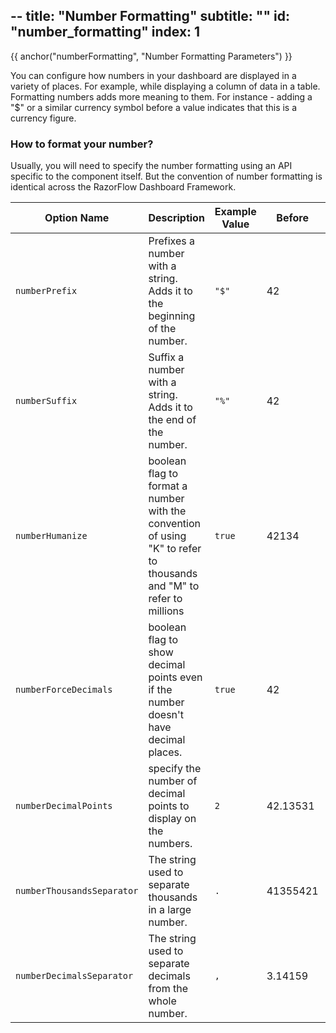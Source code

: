 --
title: "Number Formatting"
subtitle: ""
id: "number_formatting"
index: 1
--


{{ anchor("numberFormatting", "Number Formatting Parameters") }}

You can configure how numbers in your dashboard are displayed in a variety of places. For example, while displaying a column of data in a table. Formatting numbers adds more meaning to them. For instance - adding a "$" or a similar currency symbol before a value indicates that this is a currency figure.

### How to format your number?

Usually, you will need to specify the number formatting using an API specific to the component itself. But the convention of number formatting is identical across the RazorFlow Dashboard Framework.

<table class="table table-bordered">
<thead>
<tr>
<th>Option Name</th><th>Description</th><th>Example Value</th><th>Before</th><th>After</th>
</tr>
</thead>
<tbody>
<tr>
	<td><code>numberPrefix</code></td>
	<td>Prefixes a number with a string. Adds it to the beginning of the number.</td>
	<td><code>"$"</code></td>
	<td>42</td>
	<td>$42</td>
</tr>
<tr>
	<td><code>numberSuffix</code></td>
	<td>Suffix a number with a string. Adds it to the end of the number.</td>
	<td><code>"%"</code></td>
	<td>42</td>
	<td>42%</td>
</tr>
<tr>
	<td><code>numberHumanize</code></td>
	<td>boolean flag to format a number with the convention of using "K" to refer to thousands and "M" to refer to millions</td>
	<td><code>true</code></td>
	<td>42134</td>
	<td>42.13K</td>
</tr>
<tr>
	<td><code>numberForceDecimals</code></td>
	<td>boolean flag to show decimal points even if the number doesn't have decimal places.</td>
	<td><code>true</code></td>
	<td>42</td>
	<td>42.00</td>
</tr>
<tr>
	<td><code>numberDecimalPoints</code></td>
	<td>specify the number of decimal points to display on the numbers.</td>
	<td><code>2</code></td>
	<td>42.13531</td>
	<td>42.13</td>
</tr>
<tr>
	<td><code>numberThousandsSeparator</code></td>
	<td>The string used to separate thousands in a large number.</td>
	<td><code>.</code></td>
	<td>41355421</td>
	<td>41.355.421</td>
</tr>
<tr>
	<td><code>numberDecimalsSeparator</code></td>
	<td>The string used to separate decimals from the whole number.</td>
	<td><code>,</code></td>
	<td>3.14159</td>
	<td>3,14159</td>
</tr>
</tbody>
</table>
